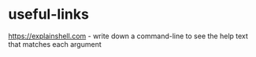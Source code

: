 # useful-links

https://explainshell.com - write down a command-line to see the help text that matches each argument
